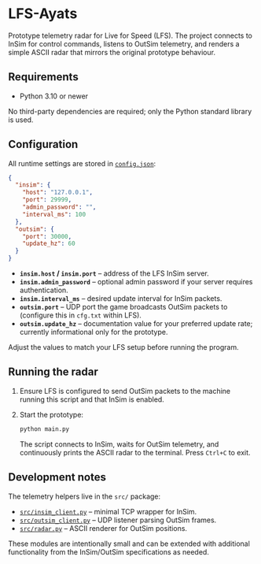 # LFS-Ayats

Prototype telemetry radar for Live for Speed (LFS).  The project connects to
InSim for control commands, listens to OutSim telemetry, and renders a simple
ASCII radar that mirrors the original prototype behaviour.

## Requirements

* Python 3.10 or newer

No third-party dependencies are required; only the Python standard library is
used.

## Configuration

All runtime settings are stored in [`config.json`](config.json):

```json
{
  "insim": {
    "host": "127.0.0.1",
    "port": 29999,
    "admin_password": "",
    "interval_ms": 100
  },
  "outsim": {
    "port": 30000,
    "update_hz": 60
  }
}
```

* **`insim.host` / `insim.port`** – address of the LFS InSim server.
* **`insim.admin_password`** – optional admin password if your server requires
  authentication.
* **`insim.interval_ms`** – desired update interval for InSim packets.
* **`outsim.port`** – UDP port the game broadcasts OutSim packets to (configure
  this in `cfg.txt` within LFS).
* **`outsim.update_hz`** – documentation value for your preferred update rate;
  currently informational only for the prototype.

Adjust the values to match your LFS setup before running the program.

## Running the radar

1. Ensure LFS is configured to send OutSim packets to the machine running this
   script and that InSim is enabled.
2. Start the prototype:

   ```bash
   python main.py
   ```

   The script connects to InSim, waits for OutSim telemetry, and continuously
   prints the ASCII radar to the terminal. Press `Ctrl+C` to exit.

## Development notes

The telemetry helpers live in the `src/` package:

* [`src/insim_client.py`](src/insim_client.py) – minimal TCP wrapper for InSim.
* [`src/outsim_client.py`](src/outsim_client.py) – UDP listener parsing OutSim
  frames.
* [`src/radar.py`](src/radar.py) – ASCII renderer for OutSim positions.

These modules are intentionally small and can be extended with additional
functionality from the InSim/OutSim specifications as needed.
